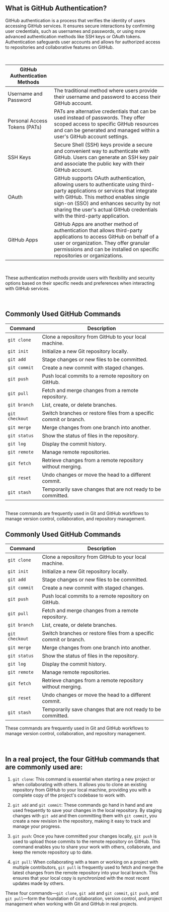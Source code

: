 ## What is GitHub Authentication?

GitHub authentication is a process that verifies the identity of users accessing GitHub services. It ensures secure interactions by confirming user credentials, such as usernames and passwords, or using more advanced authentication methods like SSH keys or OAuth tokens. Authentication safeguards user accounts and allows for authorized access to repositories and collaborative features on GitHub.

<br />

| GitHub Authentication Methods | |
| -------------------- | --------------------|
| Username and Password | The traditional method where users provide their username and password to access their GitHub account. |
| Personal Access Tokens (PATs) | PATs are alternative credentials that can be used instead of passwords. They offer scoped access to specific GitHub resources and can be generated and managed within a user's GitHub account settings. | 
| SSH Keys | Secure Shell (SSH) keys provide a secure and convenient way to authenticate with GitHub. Users can generate an SSH key pair and associate the public key with their GitHub account. |
| OAuth | GitHub supports OAuth authentication, allowing users to authenticate using third-party applications or services that integrate with GitHub. This method enables single sign-on (SSO) and enhances security by not sharing the user's actual GitHub credentials with the third-party application.
| GitHub Apps | GitHub Apps are another method of authentication that allows third-party applications to access GitHub on behalf of a user or organization. They offer granular permissions and can be installed on specific repositories or organizations.
<br />

These authentication methods provide users with flexibility and security options based on their specific needs and preferences when interacting with GitHub services.

<br />

## Commonly Used GitHub Commands

| Command         | Description                                   |
| --------------- | --------------------------------------------- |
| `git clone`     | Clone a repository from GitHub to your local machine. |
| `git init`      | Initialize a new Git repository locally.       |
| `git add`       | Stage changes or new files to be committed.    |
| `git commit`    | Create a new commit with staged changes.       |
| `git push`      | Push local commits to a remote repository on GitHub. |
| `git pull`      | Fetch and merge changes from a remote repository. |
| `git branch`    | List, create, or delete branches.              |
| `git checkout`  | Switch branches or restore files from a specific commit or branch. |
| `git merge`     | Merge changes from one branch into another.     |
| `git status`    | Show the status of files in the repository.     |
| `git log`       | Display the commit history.                    |
| `git remote`    | Manage remote repositories.                    |
| `git fetch`     | Retrieve changes from a remote repository without merging. |
| `git reset`     | Undo changes or move the head to a different commit. |
| `git stash`     | Temporarily save changes that are not ready to be committed. |

<br />
These commands are frequently used in Git and GitHub workflows to manage version control, collaboration, and repository management.

## Commonly Used GitHub Commands

| Command         | Description                                   |
| --------------- | --------------------------------------------- |
| `git clone`     | Clone a repository from GitHub to your local machine. |
| `git init`      | Initialize a new Git repository locally.       |
| `git add`       | Stage changes or new files to be committed.    |
| `git commit`    | Create a new commit with staged changes.       |
| `git push`      | Push local commits to a remote repository on GitHub. |
| `git pull`      | Fetch and merge changes from a remote repository. |
| `git branch`    | List, create, or delete branches.              |
| `git checkout`  | Switch branches or restore files from a specific commit or branch. |
| `git merge`     | Merge changes from one branch into another.     |
| `git status`    | Show the status of files in the repository.     |
| `git log`       | Display the commit history.                    |
| `git remote`    | Manage remote repositories.                    |
| `git fetch`     | Retrieve changes from a remote repository without merging. |
| `git reset`     | Undo changes or move the head to a different commit. |
| `git stash`     | Temporarily save changes that are not ready to be committed. |

These commands are frequently used in Git and GitHub workflows to manage version control, collaboration, and repository management.

<br />

## In a real project, the four GitHub commands that are commonly used are:

1. `git clone`: This command is essential when starting a new project or when collaborating with others. It allows you to clone an existing repository from GitHub to your local machine, providing you with a complete copy of the project's codebase to work with.

2. `git add` and `git commit`: These commands go hand in hand and are used frequently to save your changes in the local repository. By staging changes with `git add` and then committing them with `git commit`, you create a new revision in the repository, making it easy to track and manage your progress.

3. `git push`: Once you have committed your changes locally, `git push` is used to upload those commits to the remote repository on GitHub. This command enables you to share your work with others, collaborate, and keep the remote repository up to date.

4. `git pull`: When collaborating with a team or working on a project with multiple contributors, `git pull` is frequently used to fetch and merge the latest changes from the remote repository into your local branch. This ensures that your local copy is synchronized with the most recent updates made by others.

These four commands—`git clone`, `git add` and `git commit`, `git push`, and `git pull`—form the foundation of collaboration, version control, and project management when working with Git and GitHub in real projects.
